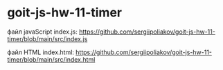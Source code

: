 # goit-js-hw-11-timer
файл javaScript index.js:
https://github.com/sergiipoliakov/goit-js-hw-11-timer/blob/main/src/index.js

файл HTML index.html:
https://github.com/sergiipoliakov/goit-js-hw-11-timer/blob/main/src/index.html
